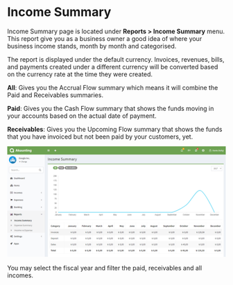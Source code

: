 Income Summary
==============

Income Summary page is located under **Reports > Income Summary** menu. This report give you as a business owner a good idea of where your business income stands, month by month and categorised.

The report is displayed under the default currency. Invoices, revenues, bills, and payments created under a different currency will be converted based on the currency rate at the time they were created.

**All**: Gives you the Accrual Flow summary which means it will combine the Paid and Receivables summaries.

**Paid**: Gives you the Cash Flow summary that shows the funds moving in your accounts based on the actual date of payment.

**Receivables**: Gives you the Upcoming Flow summary that shows the funds that you have invoiced but not been paid by your customers, yet.

![income summary](_images/income-summary.png)

You may select the fiscal year and filter the paid, receivables and all incomes.